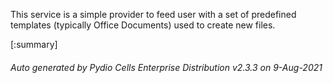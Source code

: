 






This service is a simple provider to feed user with a set of predefined templates (typically Office Documents) used to create new files.

[:summary]

###### Auto generated by Pydio Cells Enterprise Distribution v2.3.3 on 9-Aug-2021
